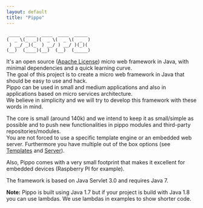 ```yaml
---
layout: default
title: "Pippo"
---
```


     ____  ____  ____  ____  _____
    (  _ \(_  _)(  _ \(  _ \(  _  )
     ) __/ _)(_  ) __/ ) __/ )(_)( 
    (__)  (____)(__)  (__)  (_____)

It's an open source ([Apache License](http://www.apache.org/licenses/LICENSE-2.0)) micro web framework in Java, with minimal dependencies and a quick learning curve.     
The goal of this project is to create a micro web framework in Java that should be easy to use and hack.  
Pippo can be used in small and medium applications and also in applications based on micro services architecture.   
We believe in simplicity and we will try to develop this framework with these words in mind.  

The core is small (around 140k) and we intend to keep it as small/simple as possible and to push new functionalities in pippo modules and third-party repositories/modules.  
You are not forced to use a specific template engine or an embedded web server. Furthermore you have multiple out of the box options (see [Templates](/doc/templates.html) and [Server](/doc/server.html)).  

Also, Pippo comes with a very small footprint that makes it excellent for embedded devices (Raspberry PI for example).  
 
The framework is based on Java Servlet 3.0 and requires Java 7. 

**Note:** Pippo is built using Java 1.7 but if your project is build with Java 1.8 you can use lambdas. We use lambdas in examples to show shorter code.
